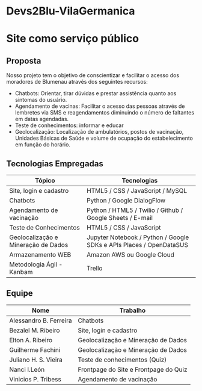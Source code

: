 # Devs2Blu-VilaGermanica


# Site como serviço público

## Proposta

Nosso projeto tem o objetivo de conscientizar e facilitar o acesso dos  moradores de Blumenau através dos seguintes recursos:

 - Chatbots: Orientar, tirar dúvidas e prestar assistência quanto aos sintomas do usuário.
 - Agendamento de vacinas: Facilitar o acesso das pessoas através de lembretes via SMS e reagendamentos diminuindo o número de faltantes em datas agendadas.
 - Teste de conhecimentos: informar e educar
 - Geolocalização: Localização de ambulatórios, postos de vacinação, Unidades Básicas de Saúde e volume de ocupação do estabelecimento em função do horário.
 
## Tecnologias Empregadas

Tópico | Tecnologias
------------- | -------------
Site, login e cadastro | HTML5 / CSS / JavaScript / MySQL
Chatbots | Python / Google DialogFlow
Agendamento de vacinação | Python / HTML5 / Twilio / Github / Google Sheets / E-mail
Teste de Conhecimentos | HTML5 / CSS / JavaScript
Geolocalização e Mineração de Dados | Jupyter Notebook / Python / Google SDKs e APIs Places / OpenDataSUS
Armazenamento WEB | Amazon AWS ou Google Cloud
Metodologia Ágil - Kanbam| Trello


## Equipe


Nome | Trabalho
------------- | -------------
Alessandro B. Ferreira | Chatbots
Bezalel M. Ribeiro | Site, login e cadastro 
Elton A. Ribeiro | Geolocalização e Mineração de Dados
Guilherme Fachini | Geolocalização e Mineração de Dados
Juliano H. S. Vieira | Teste de conhecimentos (Quiz)
Nanci  I.León | Frontpage do Site e Frontpage do Quiz
Vinicios P. Tribess | Agendamento de vacinação
